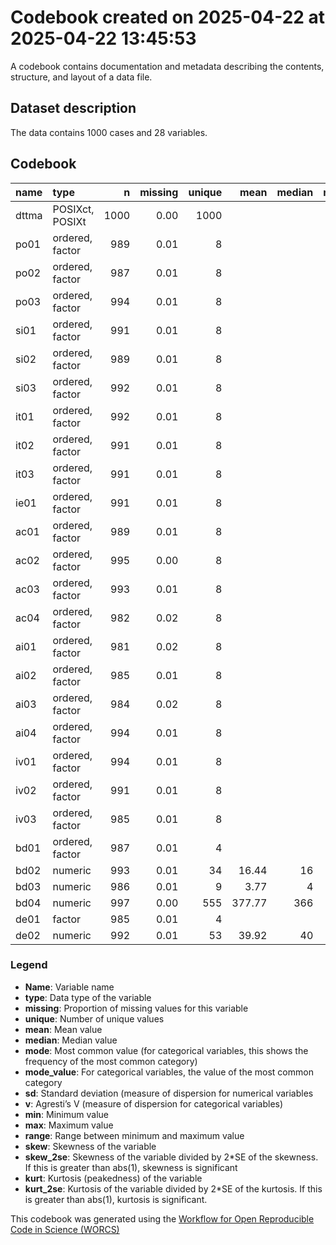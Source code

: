 Codebook created on 2025-04-22 at 2025-04-22 13:45:53
================

A codebook contains documentation and metadata describing the contents,
structure, and layout of a data file.

## Dataset description

The data contains 1000 cases and 28 variables.

## Codebook

| name  | type            |    n | missing | unique |   mean | median | mode | mode_value |     sd |    v | min | max | range |  skew | skew_2se |  kurt | kurt_2se |
|:------|:----------------|-----:|--------:|-------:|-------:|-------:|-----:|:-----------|-------:|-----:|----:|----:|------:|------:|---------:|------:|---------:|
| dttma | POSIXct, POSIXt | 1000 |    0.00 |   1000 |        |        |    2 | 1746693131 |        | 1.00 |     |     |       |       |          |       |          |
| po01  | ordered, factor |  989 |    0.01 |      8 |        |        |  270 | 7          |        | 0.78 |     |     |       |       |          |       |          |
| po02  | ordered, factor |  987 |    0.01 |      8 |        |        |  279 | 6          |        | 0.79 |     |     |       |       |          |       |          |
| po03  | ordered, factor |  994 |    0.01 |      8 |        |        |  269 | 6          |        | 0.79 |     |     |       |       |          |       |          |
| si01  | ordered, factor |  991 |    0.01 |      8 |        |        |  271 | 6          |        | 0.79 |     |     |       |       |          |       |          |
| si02  | ordered, factor |  989 |    0.01 |      8 |        |        |  295 | 6          |        | 0.79 |     |     |       |       |          |       |          |
| si03  | ordered, factor |  992 |    0.01 |      8 |        |        |  285 | 6          |        | 0.78 |     |     |       |       |          |       |          |
| it01  | ordered, factor |  992 |    0.01 |      8 |        |        |  276 | 6          |        | 0.79 |     |     |       |       |          |       |          |
| it02  | ordered, factor |  991 |    0.01 |      8 |        |        |  266 | 6          |        | 0.79 |     |     |       |       |          |       |          |
| it03  | ordered, factor |  991 |    0.01 |      8 |        |        |  259 | 6          |        | 0.79 |     |     |       |       |          |       |          |
| ie01  | ordered, factor |  991 |    0.01 |      8 |        |        |  285 | 6          |        | 0.78 |     |     |       |       |          |       |          |
| ac01  | ordered, factor |  989 |    0.01 |      8 |        |        |  294 | 6          |        | 0.79 |     |     |       |       |          |       |          |
| ac02  | ordered, factor |  995 |    0.00 |      8 |        |        |  289 | 6          |        | 0.78 |     |     |       |       |          |       |          |
| ac03  | ordered, factor |  993 |    0.01 |      8 |        |        |  289 | 6          |        | 0.78 |     |     |       |       |          |       |          |
| ac04  | ordered, factor |  982 |    0.02 |      8 |        |        |  252 | 5          |        | 0.79 |     |     |       |       |          |       |          |
| ai01  | ordered, factor |  981 |    0.02 |      8 |        |        |  285 | 6          |        | 0.78 |     |     |       |       |          |       |          |
| ai02  | ordered, factor |  985 |    0.01 |      8 |        |        |  270 | 6          |        | 0.79 |     |     |       |       |          |       |          |
| ai03  | ordered, factor |  984 |    0.02 |      8 |        |        |  283 | 6          |        | 0.79 |     |     |       |       |          |       |          |
| ai04  | ordered, factor |  994 |    0.01 |      8 |        |        |  269 | 6          |        | 0.78 |     |     |       |       |          |       |          |
| iv01  | ordered, factor |  994 |    0.01 |      8 |        |        |  266 | 6          |        | 0.79 |     |     |       |       |          |       |          |
| iv02  | ordered, factor |  991 |    0.01 |      8 |        |        |  251 | 6          |        | 0.79 |     |     |       |       |          |       |          |
| iv03  | ordered, factor |  985 |    0.01 |      8 |        |        |  290 | 6          |        | 0.78 |     |     |       |       |          |       |          |
| bd01  | ordered, factor |  987 |    0.01 |      4 |        |        |  754 | yes        |        | 0.37 |     |     |       |       |          |       |          |
| bd02  | numeric         |  993 |    0.01 |     34 |  16.44 |     16 |   16 |            |   5.14 |      |   1 |  35 |    34 | -0.08 |    -0.52 | -0.06 |    -0.18 |
| bd03  | numeric         |  986 |    0.01 |      9 |   3.77 |      4 |    4 |            |   1.45 |      |   1 |   8 |     7 |  0.12 |     0.80 | -0.24 |    -0.76 |
| bd04  | numeric         |  997 |    0.00 |    555 | 377.77 |    366 |  366 |            | 210.52 |      |   5 | 743 |   738 |  0.02 |     0.14 | -1.20 |    -3.86 |
| de01  | factor          |  985 |    0.01 |      4 |        |        |  574 | women      |        | 0.49 |     |     |       |       |          |       |          |
| de02  | numeric         |  992 |    0.01 |     53 |  39.92 |     40 |   40 |            |   9.60 |      |  18 |  70 |    52 |  0.07 |     0.46 | -0.25 |    -0.81 |

### Legend

-   **Name**: Variable name
-   **type**: Data type of the variable
-   **missing**: Proportion of missing values for this variable
-   **unique**: Number of unique values
-   **mean**: Mean value
-   **median**: Median value
-   **mode**: Most common value (for categorical variables, this shows
    the frequency of the most common category)
-   **mode_value**: For categorical variables, the value of the most
    common category
-   **sd**: Standard deviation (measure of dispersion for numerical
    variables
-   **v**: Agresti’s V (measure of dispersion for categorical variables)
-   **min**: Minimum value
-   **max**: Maximum value
-   **range**: Range between minimum and maximum value
-   **skew**: Skewness of the variable
-   **skew_2se**: Skewness of the variable divided by 2\*SE of the
    skewness. If this is greater than abs(1), skewness is significant
-   **kurt**: Kurtosis (peakedness) of the variable
-   **kurt_2se**: Kurtosis of the variable divided by 2\*SE of the
    kurtosis. If this is greater than abs(1), kurtosis is significant.

This codebook was generated using the [Workflow for Open Reproducible
Code in Science (WORCS)](https://osf.io/zcvbs/)
